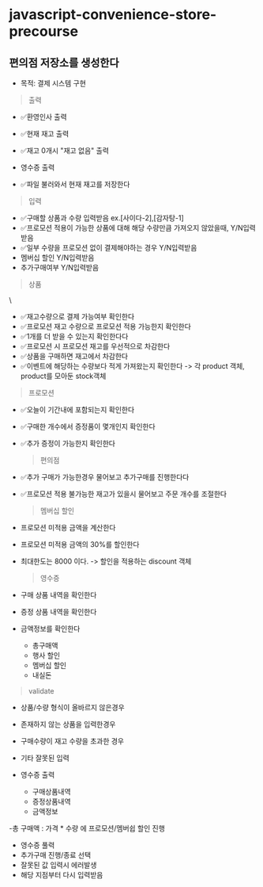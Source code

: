 # javascript-convenience-store-precourse

## 편의점 저장소를 생성한다

- 목적: 결제 시스템 구현

> 출력

- ✅환영인사 출력
- ✅현재 재고 출력
- ✅재고 0개시 "재고 없음" 출력
- 영수증 출력

- ✅파일 불러와서 현재 재고를 저장한다

> 입력

- ✅구매할 상품과 수량 입력받음 ex.[사이다-2],[감자탕-1]
- ✅프로모션 적용이 가능한 상품에 대해 해당 수량만큼 가져오지 않았을때, Y/N입력받음
- ✅일부 수량을 프로모션 없이 결제해야하는 경우 Y/N입력받음
- 멤버십 할인 Y/N입력받음
- 추가구매여부 Y/N입력받음

> 상품

\

- ✅재고수량으로 결제 가능여부 확인한다
- ✅프로모션 재고 수량으로 프로모션 적용 가능한지 확인한다
- ✅1개를 더 받을 수 있는지 확인한다다
- ✅프로모션 시 프로모션 재고를 우선적으로 차감한다
- ✅상품을 구매하면 재고에서 차감한다
- ✅이벤트에 해당하는 수량보다 적게 가져왔는지 확인한다
  -> 각 product 객체, product를 모아둔 stock객체

> 프로모션

- ✅오늘이 기간내에 포함되는지 확인한다
- ✅구매한 개수에서 증정품이 몇개인지 확인한다
- ✅추가 증정이 가능한지 확인한다

  > 편의점

- ✅추가 구매가 가능한경우 물어보고 추가구매를 진행한다다
- ✅프로모션 적용 불가능한 재고가 있을시 물어보고 주문 개수를 조절한다

  > 멤버십 할인

- 프로모션 미적용 금액을 계산한다
- 프로모션 미적용 금액의 30%를 할인한다
- 최대한도는 8000 이다.
  -> 할인을 적용하는 discount 객체

  > 영수증

- 구매 상품 내역을 확인한다
- 증정 상품 내역을 확인한다
- 금액정보를 확인한다
  - 총구매액
  - 행사 할인
  - 멤버십 할인
  - 내실돈

> validate

- 상품/수량 형식이 올바르지 않은경우
- 존재하지 않는 상품을 입력한경우
- 구매수량이 재고 수량을 초과한 경우
- 기타 잘못된 입력

- 영수증 출력
  - 구매상품내역
  - 증정상품내역
  - 금액정보

-총 구매액 : 가격 \* 수량 에 프로모션/멤버쉽 할인 진행

- 영수증 풀력
- 추가구매 진행/종료 선택
- 잘못된 값 입력시 에러발생
- 해당 지점부터 다시 입력받음
